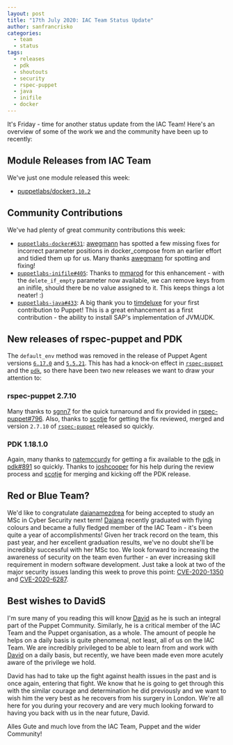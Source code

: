 ```yaml
---
layout: post
title: "17th July 2020: IAC Team Status Update"
author: sanfrancrisko
categories:
  - team
  - status
tags:
  - releases
  - pdk
  - shoutouts
  - security
  - rspec-puppet
  - java
  - inifile
  - docker
---
```


It's Friday - time for another status update from the IAC Team!
Here's an overview of some of the work we and the community have been up to recently:

## Module Releases from IAC Team
We've just one module released this week:
- [puppetlabs/docker][docker-forge][`3.10.2`][docker-3-10-2]

## Community Contributions
We've had plenty of great community contributions this week:
- [`puppetlabs-docker#631`][docker-631]: [awegmann][awegmann] has spotted a few missing fixes for incorrect parameter positions in docker_compose from an earlier effort and tidied them up for us.
Many thanks [awegmann][awegmann] for spotting and fixing!
- [`puppetlabs-inifile#405`][inifile-405]: Thanks to [mmarod][mmarod] for this enhancement - with the `delete_if_empty` parameter now available, we can remove keys from an inifile, should there be no value assigned to it.
This keeps things a lot neater! :)
- [`puppetlabs-java#433`][java-433]: A big thank you to [timdeluxe][timdeluxe] for your first contribution to Puppet!
This is a great enhancement as a first contribution - the ability to install SAP's implementation of JVM/JDK.

## New releases of rspec-puppet and PDK
The `default_env` method was removed in the release of Puppet Agent versions [`6.17.0`][agent_6_17_0] and [`5.5.21`][agent_5_5_21].
This has had a knock-on effect in [`rspec-puppet`][rspec-puppet] and the [`pdk`][pdk], so there have been two new releases we want to draw your attention to:
### rspec-puppet 2.7.10
Many thanks to [sgnn7][sgnn7] for the quick turnaround and fix provided in [rspec-puppet#796][rspec-puppet-796].
Also, thanks to [scotje][scotje] for getting the fix reviewed, merged and version `2.7.10` of [`rspec-puppet`][rspec-puppet] released so quickly.
### PDK 1.18.1.0
Again, many thanks to [natemccurdy][natemccurdy] for getting a fix available to the [pdk][pdk] in [pdk#891][pdk-891] so quickly.
Thanks to [joshcooper][joshcooper] for his help during the review process and [scotje][scotje] for merging and kicking off the PDK release.

## Red or Blue Team?
We'd like to congratulate [daianamezdrea][daianamezdrea] for being accepted to study an MSc in Cyber Security next term!
[Daiana][daianamezdrea] recently graduated with flying colours and became a fully fledged member of the IAC Team - it's been quite a year of accomplishments!
Given her track record on the team, this past year, and her excellent graduation results, we've no doubt she'll be incredibly successful with her MSc too.
We look forward to increasing the awareness of security on the team even further - an ever increasing skill requirement in modern software development.
Just take a look at two of the major security issues landing this week to prove this point: [CVE-2020-1350][CVE-2020-1350] and [CVE-2020-6287][CVE-2020-6287].

## Best wishes to DavidS
I'm sure many of you reading this will know [David][davids] as he is such an integral part of the Puppet Community.
Similarly, he is a critical member of the IAC Team and the Puppet organisation, as a whole.
The amount of people he helps on a daily basis is quite phenomenal, not least, all of us on the IAC Team.
We are incredibly privileged to be able to learn from and work with [David][davids] on a daily basis, but recently, we have been made even more acutely aware of the privilege we hold.

David has had to take up the fight against health issues in the past and is once again, entering that fight.
We know that he is going to get through this with the similar courage and determination he did previously and we want to wish him the very best as he recovers from his surgery in London.
We're all here for you during your recovery and are very much looking forward to having you back with us in the near future, David.

Alles Gute and much love from the IAC Team, Puppet and the wider Community!

[agent_6_17_0]:     https://puppet.com/docs/puppet/6.17/release_notes_puppet.html#release_notes_puppet_x-17-0
[agent_5_5_21]:     https://puppet.com/docs/puppet/5.5/release_notes.html#puppet-5521
[rspec-puppet]:     https://github.com/rodjek/rspec-puppet
[pdk]:              https://github.com/puppetlabs/pdk
[rspec-puppet-796]: https://github.com/rodjek/rspec-puppet/pull/797
[sgnn7]:            https://github.com/sgnn7
[scotje]:           https://github.com/scotje
[pdk-891]:          https://github.com/puppetlabs/pdk/pull/891
[natemccurdy]:      https://github.com/natemccurdy
[joshcooper]:       https://github.com/joshcooper
[daianamezdrea]:    https://github.com/daianamezdrea
[CVE-2020-1350]:    https://blog.rapid7.com/2020/07/14/windows-dns-server-remote-code-execution-vulnerability-cve-2020-1350-what-you-need-to-know/
[CVE-2020-6287]:    https://blog.rapid7.com/2020/07/14/pay-attention-to-your-sap-security/
[docker-forge]:     https://forge.puppet.com/puppetlabs/docker
[docker-3-10-2]:    https://forge.puppet.com/puppetlabs/docker/changelog#v3102-2020-07-16
[docker]:           https://github.com/puppetlabs/puppetlabs-docker
[docker-631]:       https://github.com/puppetlabs/puppetlabs-docker/pull/631
[awegmann]:         https://github.com/awegmann
[java]:             https://github.com/puppetlabs/puppetlabs-java
[java-433]:         https://github.com/puppetlabs/puppetlabs-java/pull/433
[timdeluxe]:        https://github.com/timdeluxe
[inifile]:          https://github.com/puppetlabs/puppetlabs-inifile
[inifile-405]:      https://github.com/puppetlabs/puppetlabs-inifile/pull/405
[mmarod]:           https://github.com/mmarod
[davids]:           https://github.com/DavidS
